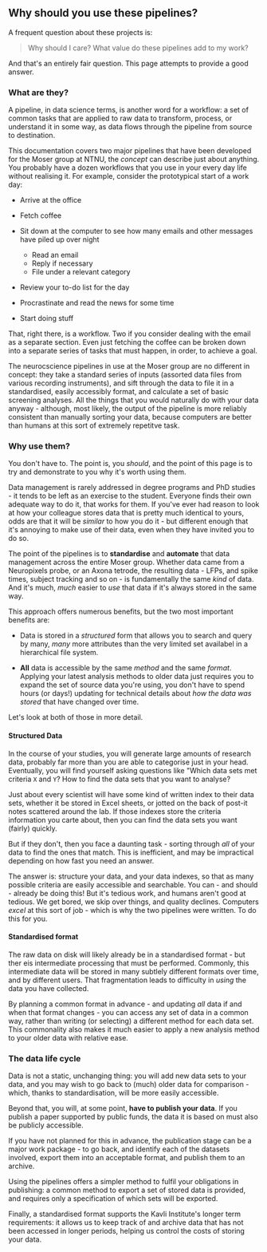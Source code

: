 ## Why should you use these pipelines?

A frequent question about these projects is: 

> Why should I care? What value do these pipelines add to my work?

And that's an entirely fair question. This page attempts to provide a good answer. 

### What are they?

A pipeline, in data science terms, is another word for a workflow: a set of common tasks that are applied to raw data to transform, process, or understand it in some way, as data flows through the pipeline from source to destination.

This documentation covers two major pipelines that have been developed for the Moser group at NTNU, the _concept_ can describe just about anything. You probably have a dozen workflows that you use in your every day life without realising it. For example, consider the prototypical start of a work day:

* Arrive at the office
* Fetch coffee
* Sit down at the computer to see how many emails and other messages have piled up over night

  - Read an email
  - Reply if necessary
  - File under a relevant category
  
* Review your to-do list for the day
* Procrastinate and read the news for some time
* Start doing stuff

That, right there, is a workflow. Two if you consider dealing with the email as a separate section. Even just fetching the coffee can be broken down into a separate series of tasks that must happen, in order, to achieve a goal.



The neurocscience pipelines in use at the Moser group are no different in concept: they take a standard series of inputs (assorted data files from various recording instruments), and sift through the data to file it in a standardised, easily accessibly format, and calculate a set of basic screening analyses. All the things that you would naturally do with your data anyway - although, most likely, the output of the pipeline is more reliably consistent than manually sorting your data, because computers are better than humans at this sort of extremely repetitve task.


### Why use them?

You don't have to. The point is, you _should_, and the point of this page is to try and demonstrate to you why it's worth using them. 

Data management is rarely addressed in degree programs and PhD studies - it tends to be left as an exercise to the student. Everyone finds their own adequate way to do it, that works for them. If you've ever had reason to look at how your colleague stores data that is pretty much identical to yours, odds are that it will be _similar_ to how you do it - but different enough that it's annoying to make use of their data, even when they have invited you to do so.

The point of the pipelines is to **standardise** and **automate** that data management across the entire Moser group. Whether data came from a Neuropixels probe, or an Axona tetrode, the resulting data - LFPs, and spike times, subject tracking and so on - is fundamentally the same _kind_ of data. And it's much, _much_ easier to _use_ that data if it's always stored in the same way.

This approach offers numerous benefits, but the two most important benefits are:

* Data is stored in a _structured_ form that allows you to search and query by many, _many_ more attributes than the very limited set availabel in a hierarchical file system.

* **All** data is accessible by the same _method_ and the same _format_. Applying your latest analysis methods to older data just requires you to expand the set of source data you're using, you don't have to spend hours (or days!) updating for technical details about _how the data was stored_ that have changed over time.

Let's look at both of those in more detail.



#### Structured Data

In the course of your studies, you will generate large amounts of research data, probably far more than you are able to categorise just in your head. Eventually, you will find yourself asking questions like "Which data sets met criteria `X` and `Y`? How to find the data sets that you want to analyse?

Just about every scientist will have some kind of written index to their data sets, whether it be stored in Excel sheets, or jotted on the back of post-it notes scattered around the lab. If those indexes store the criteria information you carte about, then you can find the data sets you want (fairly) quickly. 

But if they don't, then you face a daunting task - sorting through _all_ of your data to find the ones that match. This is inefficient, and may be impractical depending on how fast you need an answer.

The answer is: structure your data, and your data indexes, so that as many possible criteria are easily accessible and searchable. You can - and should - already be doing this! But it's tedious work, and humans aren't good at tedious. We get bored, we skip over things, and quality declines. Computers _excel_ at this sort of job - which is why the two pipelines were written. To do this for you. 

#### Standardised format

The raw data on disk will likely already be in a standardised format - but ther eis intermediate processing that must be performed. Commonly, this intermediate data will be stored in many subtlely different formats over time, and by different users. That fragmentation leads to difficulty in _using_ the data you have collected.

By planning a common format in advance - and updating _all_ data if and when that format changes - you can access any set of data in a common way, rather than writing (or selecting) a different method for each data set. This commonality also makes it much easier to apply a new analysis method to your older data with relative ease. 


### The data life cycle

Data is not a static, unchanging thing: you will add new data sets to your data, and you may wish to go back to (much) older data for comparison - which, thanks to standardisation, will be more easily accessible.

Beyond that, you will, at some point, **have to publish your data**. If you publish a paper supported by public funds, the data it is based on must also be publicly accessible. 

If you have not planned for this in advance, the publication stage can be a major work package - to go back, and identify each of the datasets involved, export them into an acceptable format, and publish them to an archive.

Using the pipelines offers a simpler method to fulfil your obligations in publishing: a common method to export a set of stored data is provided, and requires only a specification of which sets will be exported. 

Finally, a standardised format supports the Kavli Institute's longer term requirements: it allows us to keep track of and archive data that has not been accessed in longer periods, helping us control the costs of storing your data. 
